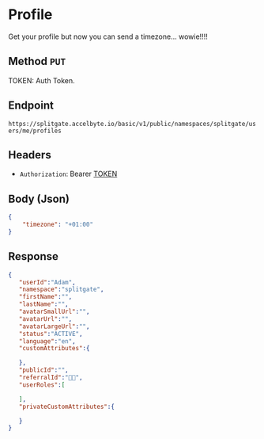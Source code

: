 # Profile

Get your profile but now you can send a timezone... wowie!!!!

## Method `PUT`

TOKEN: Auth Token.  

## Endpoint

`https://splitgate.accelbyte.io/basic/v1/public/namespaces/splitgate/users/me/profiles`

## Headers

- `Authorization`: Bearer [TOKEN](../Auth/Auth%20Token.md)

## Body (Json)

```json
{
	"timezone": "+01:00"
}
```

## Response 

```json
{
   "userId":"Adam",
   "namespace":"splitgate",
   "firstName":"",
   "lastName":"",
   "avatarSmallUrl":"",
   "avatarUrl":"",
   "avatarLargeUrl":"",
   "status":"ACTIVE",
   "language":"en",
   "customAttributes":{

   },
   "publicId":"",
   "referralId":"🏳️‍⚧️",
   "userRoles":[

   ],
   "privateCustomAttributes":{

   }
}
```
